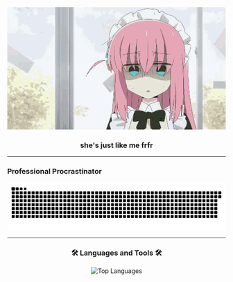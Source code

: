 <div align="center">
  <img src="boccher.gif" alt="Bocchi The Rock Bocchi Blender" />
</div>

<h3 align="center">she's just like me frfr</h3>

---

<p align="center">
  <h3>Professional Procrastinator</h3>
  <img src="https://raw.githubusercontent.com/MDAnandaB35/MDAnandaB35/output/github-snake-dark.svg" alt="Snake animation"/>
</p>

---

<h3 align="center">🛠️ Languages and Tools 🛠️</h3>
<p align="center">
  <img src="https://github-readme-stats.vercel.app/api/top-langs/?username=MDAnandaB35&layout=compact&langs_count=8&theme=tokyonight&hide_border=true" alt="Top Languages"/>
</p>
